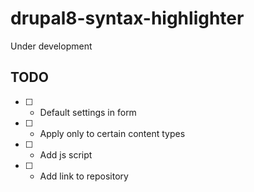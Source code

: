 # drupal8-syntax-highlighter
Under development

## TODO
 - [ ] - Default settings in form
 - [ ] - Apply only to certain content types
 - [ ] - Add js script
 - [ ] - Add link to repository
